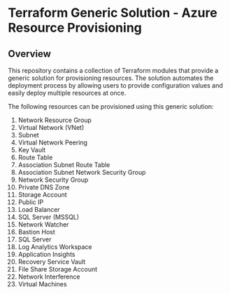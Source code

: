 # Terraform Generic Solution - Azure Resource Provisioning

## Overview
This repository contains a collection of Terraform modules that provide a generic solution for provisioning resources. The solution automates the deployment process by allowing users to provide configuration values and easily deploy multiple resources at once. 



The following resources can be provisioned using this generic solution:

1. Network Resource Group
2. Virtual Network (VNet)
3. Subnet
4. Virtual Network Peering
5. Key Vault
6. Route Table
7. Association Subnet Route Table
8. Association Subnet Network Security Group
9. Network Security Group
10. Private DNS Zone
11. Storage Account
12. Public IP
13. Load Balancer
14. SQL Server (MSSQL)
15. Network Watcher
16. Bastion Host
17. SQL Server
18. Log Analytics Workspace
19. Application Insights
20. Recovery Service Vault
21. File Share Storage Account
22. Network Interference
23. Virtual Machines
